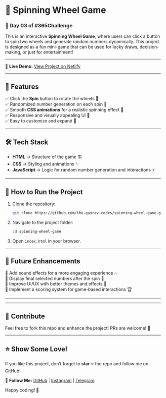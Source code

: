 # 🎡 Spinning Wheel Game

### 🚀 Day 03 of #365Challenge

This is an interactive **Spinning Wheel Game**, where users can click a button to spin two wheels and generate random numbers dynamically. This project is designed as a fun mini-game that can be used for lucky draws, decision-making, or just for entertainment!

---

🔗 **Live Demo:** [View Project on Netlify](https://spin-circular-gaurav.netlify.app/)  

---

## 📌 Features
✅ Click the **Spin** button to rotate the wheels 🎰  
✅ Randomized number generation on each spin 🔢  
✅ Smooth **CSS animations** for a realistic spinning effect 💫  
✅ Responsive and visually appealing UI 🎨  
✅ Easy to customize and expand 🚀  

---

## 🛠 Tech Stack
- **HTML** → Structure of the game 🏗  
- **CSS** → Styling and animations ✨  
- **JavaScript** → Logic for random number generation and interactions ⚡  

---

## 🎯 How to Run the Project
1. Clone the repository:
   ```sh
   git clone https://github.com/the-gaurav-codes/spinning-wheel-game.git
   ```
2. Navigate to the project folder:
   ```sh
   cd spinning-wheel-game
   ```
3. Open `index.html` in your browser.

---

## 🚀 Future Enhancements
🔹 Add sound effects for a more engaging experience 🎶  
🔹 Display final selected numbers after the spin 🔢  
🔹 Improve UI/UX with better themes and effects 🎨  
🔹 Implement a scoring system for game-based interactions 🏆  

---


---

## 🤝 Contribute
Feel free to fork this repo and enhance the project! PRs are welcome! 🙌  

---

## ⭐ Show Some Love!
If you like this project, don’t forget to **star** ⭐ the repo and follow me on GitHub!

📌 **Follow Me:** [GitHub](https://github.com/the-gaurav-codes) | [Instagram](https://instagram.com/the_gaurav_codes) | [Telegram](https://t.me/the_gaurav_codes)

Happy coding! 🚀
